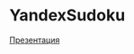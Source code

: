 # YandexSudoku
[Презентация](https://docs.google.com/presentation/d/1fbym_o9pJzFMu9-vYNvcTeItrauh7vFaZnLchUPXWIo/edit?usp=sharing)

